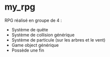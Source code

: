 # my_rpg

RPG réalisé en groupe de 4 :
- Système de quête
- Système de collision générique
- Système de particule (sur les arbres et le vent)
- Game object générique
- Possède une fin
